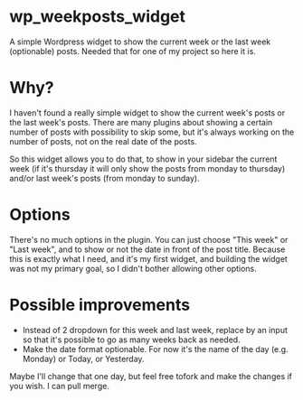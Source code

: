 # wp_weekposts_widget

A simple Wordpress widget to show the current week or the last week (optionable) posts. Needed that for one of my project so here it is.

# Why?

I haven't found a really simple widget to show the current week's posts or the last week's posts. There are many plugins about showing a certain number of posts with possibility to skip some, but it's always working on the number of posts, not on the real date of the posts.

So this widget allows you to do that, to show in your sidebar the current week (if it's thursday it will only show the posts from monday to thursday) and/or last week's posts (from monday to sunday).

# Options

There's no much options in the plugin. You can just choose "This week" or "Last week", and to show or not the date in front of the post title. Because this is exactly what I need, and it's my first widget, and building the widget was not my primary goal, so I didn't bother allowing other options.

# Possible improvements

* Instead of 2 dropdown for this week and last week, replace by an input so that it's possible to go as many weeks back as needed.
* Make the date format optionable. For now it's the name of the day (e.g. Monday) or Today, or Yesterday.

Maybe I'll change that one day, but feel free tofork and make the changes if you wish. I can pull merge.